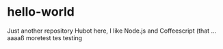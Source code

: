 # hello-world
Just another repository
Hubot here, I like Node.js and Coffeescript (that ...
aaaaß
moretest
tes
testing
